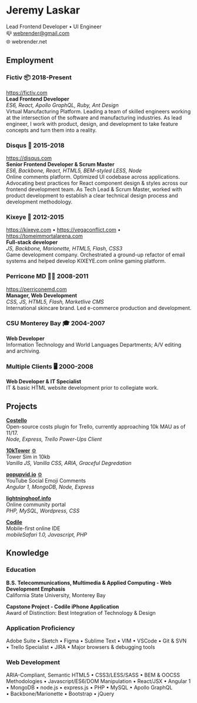 # Jeremy Laskar

Lead Frontend Developer • UI Engineer  
📪 webrender@gmail.com  
🌐 webrender.net  

Employment
-----------
### Fictiv 📦 2018-Present  
https://fictiv.com  
__Lead Frontend Developer__  
_ES6, React, Apollo GraphQL, Ruby, Ant Design_  
Virtual Manufacturing Platform.  Leading a team of skilled engineers working at the intersection of the software and manufacturing industries. As lead engineer, I work with product, design, and development to take feature concepts and turn them into a reality.

### Disqus 💬 2015-2018  
https://disqus.com  
__Senior Frontend Developer & Scrum Master__  
_ES6, Backbone, React, HTML5, BEM-styled LESS, Node_  
Online comments platform. Optimized UI codebase across applications. Advocating best practices for React component design & styles across our frontend development team.  As Tech Lead & Scrum Master, worked with product development to establish a clear technical design process and development methodology.

### Kixeye 👾 2012-2015  
https://kixeye.com • https://vegaconflict.com • https://tomeimmortalarena.com  
__Full-stack developer__  
_JS, Backbone, Marionette, HTML5, Flash, CSS3_  
Game development company. Orchestrated a ground-up refactor of email systems and helped develop KIXEYE.com online gaming platform.

### Perricone MD 💁‍♀️ 2008-2011  
https://perriconemd.com  
__Manager, Web Development__  
_CSS, JS, HTML5, Flash, Marketlive CMS_  
International skincare brand. Led e-commerce production and development.

### CSU Monterey Bay 🎓 2004-2007  
__Web Developer__  
Information Technology and World Languages Departments; A/V editing and archiving.  

### Multiple Clients 🖥 2000-2008  
__Web Developer & IT Specialist__  
IT & basic HTML website development prior to collegiate work.  

Projects
--------
__[Costello](https://info.trello.com/power-ups/costello)__  
Open-source costs plugin for Trello, currently approaching 10k MAU as of 11/17.  
_Node, Express, Trello Power-Ups Client_  

__[10kTower](https://10ktower.webrender.net)__ [⚙️](https://github.com/webrender/10ktower)  
Tower Sim in 10kb  
_Vanilla JS, Vanilla CSS, ARIA, Graceful Degredation_  

__[popupvid.io](https://popupvid.io)__ [⚙️](https://github.com/webrender/popupvid.io)  
YouTube Social Emoji Comments  
_Angular 1, MongoDB, Node, Express_  

__[lightninghoof.info](https://webrender.github.io/2011/01/01/wow-community-websites-source-code-available-upon.html)__  
Online community portal  
_PHP, MySQL, Wordpress, CSS_  

__[Codile](https://webrender.github.io/2008/07/01/codile-mobile-ide-source-code-available-upon.html)__  
Mobile-first online IDE  
_mobileSafari 1.0, Javascript, PHP_  

Knowledge
---------
### Education  
__B.S. Telecommunications, Multimedia & Applied Computing - Web Development Emphasis__  
California State University, Monterey Bay

__Capstone Project - Codile iPhone Application__  
Award of Distinction: Best Integration of Technology & Design  

### Application Proficiency  
Adobe Suite • Sketch • Figma • Sublime Text • VIM • VSCode • Git & SVN • Trello Specialist • JIRA • Major browsers & debugging tools

### Web Development  
ARIA-Compliant, Semantic HTML5 • CSS3/LESS/SASS • BEM & OOCSS Methodologies • Javascript/ES6/DOM Manipulation • React/JSX • Angular 1 • MongoDB • node.js • express.js • PHP • MySQL • Apollo GraphQL • Backbone/Marionette • Bootstrap • jQuery
